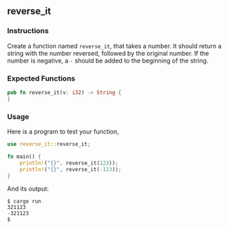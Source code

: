 ## reverse_it

### Instructions

Create a function named `reverse_it`, that takes a number. It should return a string with the number reversed, followed by the original number. If the number is negative, a `-` should be added to the beginning of the string.

### Expected Functions

```rust
pub fn reverse_it(v: i32) -> String {
}
```

### Usage

Here is a program to test your function,

```rust
use reverse_it::reverse_it;

fn main() {
    println!("{}", reverse_it(123));
    println!("{}", reverse_it(-123));
}
```

And its output:

```console
$ cargo run
321123
-321123
$
```